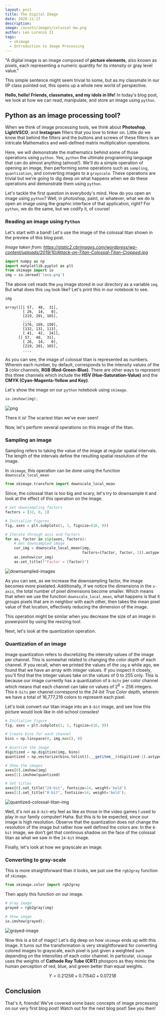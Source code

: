 ```yaml
---
layout: post
title: The Digital Image
date: 2020-11-17
description: 
image: /assets/images/colossal-bw.png
author: Leo Lorenzo II
tags: 
  - skimage
  - Introduction to Image Processing
---
```


"A digital image is an image composed of **picture elements**, also known as pixels, each representing a numeric quantity for its intensity or gray level value."

This simple sentence might seem trivial to some, but as my classmate in our IIP class pointed out, this opens up a whole new world of perspective.

**Hello, hello! Friends, classmates, and my idols in life!** In today's blog post, we look at how we can read, manipulate, and store an image using `python`.

## Python as an image processing tool?

When we think of image processing tools, we think about **Photoshop**, **LightVSCO**, and **Instagram** filters that you love to tinker on. Little do we know that behind the filters and the buttons and screws of these filters is an intricate Mathematics and well-defined matrix multiplication operations.

Here, we will demonstrate the mathematics behind some of those operations using `python`. Yes, `python` the ultimate programming language that can do almost anything (almost!). We'll do a simple operation of opening an image, then performing some operations such as `sampling`, `quantization`, and converting images to a `grayscale`. These operations are trivial but we're going to dig deep on what happens when we do these operations and demonstrate them using `python`.

Let's tackle the first question in everybody's mind. How do you open an image using `python`? Well, in photoshop, paint, or whatever, what we do is open an image using the graphic interface of that application, right? For `python`, we do the same, but we codify it, of course!

### Reading an image using `Python`

Let's start with a band! Let's use the image of the colossal titan shown in the preview of this blog post.

*Image taken from: https://static2.cbrimages.com/wordpress/wp-content/uploads/2019/10/Attack-on-Titan-Colossal-Titan-Cropped.jpg*

```python
import numpy as np
import matplotlib.pyplot as plt
from skimage import io
img = io.imread('lena.png')
```

The above cell reads the `png` image stored in our directory as a variable `img`. But what does this `img` look like? Let's print this in our notebook to see.

```python
img
```

    array([[[ 57,  48,  31],
            [ 26,  14,   0],
            [219, 201, 165],
            ...,
            [176, 169, 150],
            [132, 131, 113],
            [ 41,  42,  24]],
          [[ 57,  48,  31],
            [ 26,  14,   0],
            [219, 201, 165],
            ...,

As you can see, the image of colossal titan is represented as numbers. Wherein each number, by default, corresponds to the intensity values of the **3** color channels, **RGB (Red-Green-Blue)**. There are other ways to represent this three channels which include the **HSV (Hue-Saturation-Value)** and the **CMYK (Cyan-Magenta-Yellow and Key)**.

Let's show the image on our `python` notebook using `skimage`.

```python
io.imshow(img);
```
![png](/assets/images/io.imshow.png)

There it is! The scariest titan we've ever seen!

Now, let's perform several operations on this image of the titan.

### Sampling an image

Sampling refers to taking the value of the image at regular spatial intervals. The length of the intervals define the resulting spatial resolution of the image. 

In `skimage`, this operation can be done using the function `downscale_local_mean`

```python
from skimage.transform import downscale_local_mean
```

Since, the colossal titan is too big and scary, let's try to downsample it and look at the effect of this operation on the image.

```python
# Set downsampling factors
factors = [32, 8, 1]

# Initialize figures
fig, axes = plt.subplots(1, 3, figsize=(16, 9))

# Iterate through axis and factors
for ax, factor in zip(axes, factors):
    # Get downsampled image
    cur_img = downscale_local_mean(img, 
                                   factors=(factor, factor, 1)).astype(int)
    ax.imshow(cur_img)
    ax.set_title(f"Factor = {factor}")
```

![downsampled-images](/assets/images/downsampling.png)

As you can see, as we increase the downsampling factor, the image becomes more pixelated. Additionally, if we notice the dimensions in the `x-axis`, the total number of pixel dimensions become smaller. Which means that when we use the function `downscale_local_mean`, what happens is that it groups pixels that are in neighbor with each other, then takes the mean pixel value of that location, effectively reducing the dimension of the image.

This operation might be similar when you decrease the size of an image in powerpoint by using the resizing tool.

Next, let's look at the quantization operation.

### Quantization of an image
Image quantization refers to discretizing the intensity values of the image per channel. This is somewhat related to changing the *color depth* of each channel. If you recall, when we printed the values of the `img` a while ago, we found that we have an array with integer values. If you inspect it closely, you'll find that the integer values take on the values of 0 to 255 only. This is because our image currently has a quantization of `8-bits` per color channel which means that each channel can take on values of $2^8 = 256$ integers. This `8-bits` per channel correspond to the *24-bit True Color* depth, wherein we have a total of 16,777,216 colors to represent each pixel.

Let's look convert our titan image into an `8-bit` image, and see how this picture would look like in old-school consoles!

```python
# Initialize figure
fig, axes = plt.subplots(1, 2, figsize=(16, 9))

# Create bins for each channel
bins = np.linspace(0, img.max(), 8)

# Quantize the image
digitized = np.digitize(img, bins)
quantized = np.vectorize(bins.tolist().__getitem__)(digitized-1).astype(int)

# Show the images
axes[0].imshow(img)
axes[1].imshow(quantized)

# Set titles
axes[0].set_title("24-bit", fontsize=14, weight='bold')
axes[1].set_title("8-bit", fontsize=14, weight='bold');
```

![quantized-colossal-titan-img](/assets/images/quantized.png)

Well, it's not as `8-bit`-ety feel as like as those in the video games I used to play in our family computer! Haha. But this is to be expected, since our image is high resolution. Observe that the quantization does not change the resolution of the image but rather how well defined the colors are. In the `8-bit` image, we don't get that continous shadow on the face of the colossal titan as what we saw in the `24-bit` image.

Finally, let's look at how we grayscale an image.

### Converting to gray-scale

This is more straightforward than it looks, we just use the `rgb2gray` function of `skimage`.

```python
from skimage.color import rgb2gray
```

Then apply this function on our image.

```python
# Gray image
grayed = rgb2gray(img)

# Show image
io.imshow(grayed);
```

![grayed-image](/assets/images/grayed.png)

Now this is a bit of magic! Let's dig deep on how `skimage` ends up with this image. It turns out the transformation is very straightforward for converting colored images to grayscale, each pixel is just given a weighted sum depending on the intensities of each color channel. In particular, `skimage` uses the weights of **Cathode Ray Tube (CRT)** phospors as they mimic the human perception of red, blue, and green better than equal weights.

$$
Y = 0.2125 R + 0.7154 G + 0.0721 B
$$

## Conclusion

That's it, friends! We've covered some basic concepts of image processing on our very first blog post! Watch out for the next blog post! See you then!